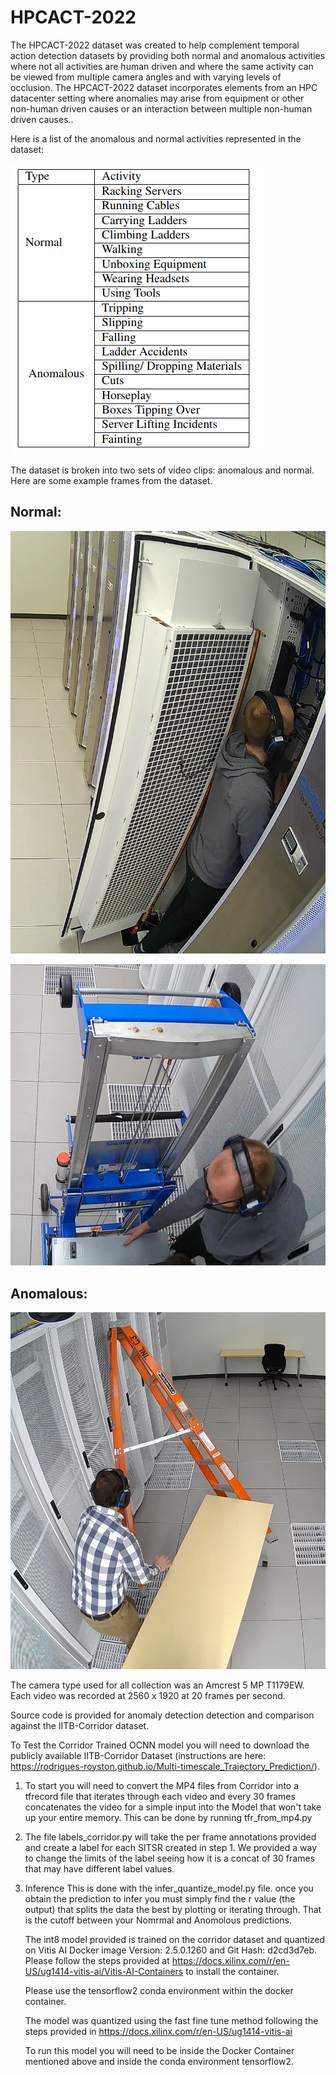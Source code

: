 # HPCACT-2022
The HPCACT-2022 dataset was created to help complement temporal action detection datasets by providing both normal
and anomalous activities where not all activities are human driven and where the same activity can be viewed from 
multiple camera angles and with varying levels of occlusion.  The HPCACT-2022 dataset incorporates elements from an
HPC datacenter setting where anomalies may arise from equipment or other non-human driven causes or an interaction
between multiple non-human driven causes..

Here is a list of the anomalous and normal activities represented in the dataset:

![Alt text](./img/list_activities.png?raw=true "List of anomalous and normal activities in the HPCACT-2022 dataset")

The dataset is broken into two sets of video clips:  anomalous and normal.  Here are some example frames from the dataset.

## Normal:

![Alt text](./img/chilled_door.png?raw=true "opening a chilled door")

![Alt text](./img/lift.png?raw=true "server lift")

## Anomalous:

![Alt text](./img/ladder.png?raw=true "ladder tipping over")

The camera type used for all collection was an Amcrest 5 MP T1179EW. Each video was recorded at 2560 x 1920 at 20 frames per second.

Source code is provided for anomaly detection detection
and comparison against the IITB-Corridor dataset.

To Test the Corridor Trained OCNN model you will need to download the publicly available IITB-Corridor Dataset (instructions are here: https://rodrigues-royston.github.io/Multi-timescale_Trajectory_Prediction/).

1. To start you will need to convert the MP4 files from Corridor into a tfrecord file that iterates through each video and every 30 frames concatenates the video for a simple input into the Model that won't take up your entire memory.
This can be done by running tfr_from_mp4.py

2. The file labels_corridor.py will take the per frame annotations provided and create a label for each SITSR created in step 1. We provided a way to change the limits of the label seeing how it is a concat of 30 frames that may have different label values.

3. Inference
    This is done with the infer_quantize_model.py file.
    once you obtain the prediction to infer you must simply find the r value (the output) that splits the data the best by plotting or iterating through.
    That is the cutoff between your Nomrmal and Anomolous predictions.

    The int8 model provided is trained on the corridor dataset and quantized on Vitis AI Docker image Version: 2.5.0.1260 and Git Hash: d2cd3d7eb.
    Please follow the steps provided at https://docs.xilinx.com/r/en-US/ug1414-vitis-ai/Vitis-AI-Containers to install the container.

    Please use the tensorflow2 conda environment within the docker container.

    The model was quantized using the fast fine tune method following the steps provided in https://docs.xilinx.com/r/en-US/ug1414-vitis-ai

    To run this model you will need to be inside the Docker Container mentioned above and inside the conda environment tensorflow2.

